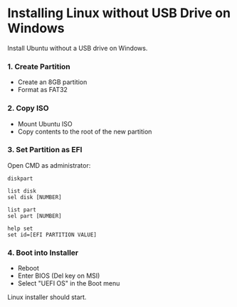 
# Installing Linux without USB Drive on Windows

Install Ubuntu without a USB drive on Windows.

### 1. Create Partition
- Create an 8GB partition
- Format as FAT32

### 2. Copy ISO
- Mount Ubuntu ISO
- Copy contents to the root of the new partition

### 3. Set Partition as EFI

Open CMD as administrator:

```
diskpart

list disk
sel disk [NUMBER]

list part
sel part [NUMBER]

help set
set id=[EFI PARTITION VALUE]
```

### 4. Boot into Installer
- Reboot
- Enter BIOS (Del key on MSI)
- Select "UEFI OS" in the Boot menu

Linux installer should start.

